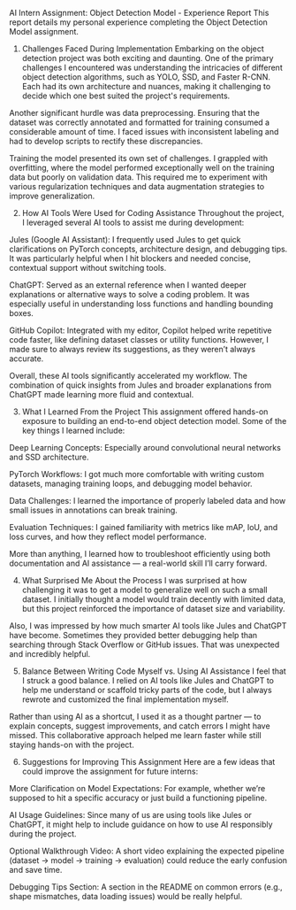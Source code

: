 AI Intern Assignment: Object Detection Model - Experience Report
This report details my personal experience completing the Object Detection Model assignment.

1. Challenges Faced During Implementation
Embarking on the object detection project was both exciting and daunting. One of the primary challenges I encountered was understanding the intricacies of different object detection algorithms, such as YOLO, SSD, and Faster R-CNN. Each had its own architecture and nuances, making it challenging to decide which one best suited the project's requirements.

Another significant hurdle was data preprocessing. Ensuring that the dataset was correctly annotated and formatted for training consumed a considerable amount of time. I faced issues with inconsistent labeling and had to develop scripts to rectify these discrepancies.

Training the model presented its own set of challenges. I grappled with overfitting, where the model performed exceptionally well on the training data but poorly on validation data. This required me to experiment with various regularization techniques and data augmentation strategies to improve generalization.

2. How AI Tools Were Used for Coding Assistance
Throughout the project, I leveraged several AI tools to assist me during development:

Jules (Google AI Assistant): I frequently used Jules to get quick clarifications on PyTorch concepts, architecture design, and debugging tips. It was particularly helpful when I hit blockers and needed concise, contextual support without switching tools.

ChatGPT: Served as an external reference when I wanted deeper explanations or alternative ways to solve a coding problem. It was especially useful in understanding loss functions and handling bounding boxes.

GitHub Copilot: Integrated with my editor, Copilot helped write repetitive code faster, like defining dataset classes or utility functions. However, I made sure to always review its suggestions, as they weren’t always accurate.

Overall, these AI tools significantly accelerated my workflow. The combination of quick insights from Jules and broader explanations from ChatGPT made learning more fluid and contextual.

3. What I Learned From the Project
This assignment offered hands-on exposure to building an end-to-end object detection model. Some of the key things I learned include:

Deep Learning Concepts: Especially around convolutional neural networks and SSD architecture.

PyTorch Workflows: I got much more comfortable with writing custom datasets, managing training loops, and debugging model behavior.

Data Challenges: I learned the importance of properly labeled data and how small issues in annotations can break training.

Evaluation Techniques: I gained familiarity with metrics like mAP, IoU, and loss curves, and how they reflect model performance.

More than anything, I learned how to troubleshoot efficiently using both documentation and AI assistance — a real-world skill I’ll carry forward.

4. What Surprised Me About the Process
I was surprised at how challenging it was to get a model to generalize well on such a small dataset. I initially thought a model would train decently with limited data, but this project reinforced the importance of dataset size and variability.

Also, I was impressed by how much smarter AI tools like Jules and ChatGPT have become. Sometimes they provided better debugging help than searching through Stack Overflow or GitHub issues. That was unexpected and incredibly helpful.

5. Balance Between Writing Code Myself vs. Using AI Assistance
I feel that I struck a good balance. I relied on AI tools like Jules and ChatGPT to help me understand or scaffold tricky parts of the code, but I always rewrote and customized the final implementation myself.

Rather than using AI as a shortcut, I used it as a thought partner — to explain concepts, suggest improvements, and catch errors I might have missed. This collaborative approach helped me learn faster while still staying hands-on with the project.

6. Suggestions for Improving This Assignment
Here are a few ideas that could improve the assignment for future interns:

More Clarification on Model Expectations: For example, whether we’re supposed to hit a specific accuracy or just build a functioning pipeline.

AI Usage Guidelines: Since many of us are using tools like Jules or ChatGPT, it might help to include guidance on how to use AI responsibly during the project.

Optional Walkthrough Video: A short video explaining the expected pipeline (dataset → model → training → evaluation) could reduce the early confusion and save time.

Debugging Tips Section: A section in the README on common errors (e.g., shape mismatches, data loading issues) would be really helpful.
